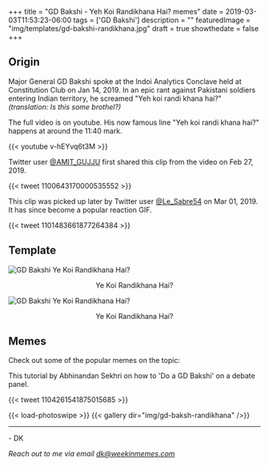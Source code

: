 +++
title = "GD Bakshi - Yeh Koi Randikhana Hai? memes"
date = 2019-03-03T11:53:23-06:00
tags = ['GD Bakshi']
description = ""
featuredImage = "img/templates/gd-bakshi-randikhana.jpg"
draft = true
showthedate = false
+++

## Origin

Major General GD Bakshi spoke at the Indoi Analytics Conclave held at Constitution Club on Jan 14, 2019. In an epic rant against Pakistani soldiers entering Indian territory, he screamed "Yeh koi randi khana hai?" *(translation: Is this some brothel?)*
<!--more-->

The full video is on youtube. His now famous line "Yeh koi randi khana hai?" happens at around the 11:40 mark.

{{< youtube v-hEYvq6t3M >}}

Twitter user [@AMIT_GUJJU](https://twitter.com/AMIT_GUJJU/) first shared this clip from the video on Feb 27, 2019.

{{< tweet 1100643170000535552 >}}

This clip was picked up later by Twitter user [@Le_Sabre54](https://twitter.com/Le_Sabre54/) on Mar 01, 2019. It has since become a popular reaction GIF.

{{< tweet 1101483661877264384 >}}

## Template

![GD Bakshi Ye Koi Randikhana Hai?](img/templates/gd-bakshi-randikhana.gif)
<center>Ye Koi Randikhana Hai?</center>

![GD Bakshi Ye Koi Randikhana Hai?](img/templates/gd-bakshi-randikhana.jpg)
<center>Ye Koi Randikhana Hai?</center>


## Memes

Check out some of the popular memes on the topic:

This tutorial by Abhinandan Sekhri on how to 'Do a GD Bakshi' on a debate panel.

{{< tweet 1104261541875015685 >}}

{{< load-photoswipe >}}
{{< gallery dir="img/gd-baksh-randikhana" />}}


---
\- DK

*Reach out to me via email [dk@weekinmemes.com](mailto:dk@weekinmemes.com)*